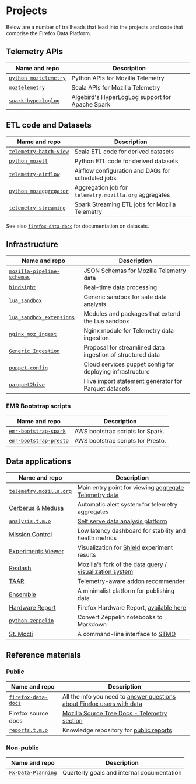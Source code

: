 # Projects

Below are a number of trailheads that lead into the projects and code that comprise the Firefox Data Platform.

## Telemetry APIs

| Name and repo                      | Description                       |
|------------------------------------|-----------------------------------|
| [`python_moztelemetry`][pymt]      | Python APIs for Mozilla Telemetry
| [`moztelemetry`][mt]               | Scala APIs for Mozilla Telemetry
| [`spark-hyperloglog`][spark_hll]   | Algebird's HyperLogLog support for Apache Spark

[pymt]: https://github.com/mozilla/python_moztelemetry
[mt]: https://github.com/mozilla/moztelemetry
[spark_hll]: https://github.com/mozilla/spark-hyperloglog

## ETL code and Datasets

| Name and repo                   | Description                           |
|---------------------------------|---------------------------------------|
| [`telemetry-batch-view`][tbv]   | Scala ETL code for derived datasets
| [`python_mozetl`][pyetl]        | Python ETL code for derived datasets
| [`telemetry-airflow`][airflow]  | Airflow configuration and DAGs for scheduled jobs
| [`python_mozaggregator`][pyagg] | Aggregation job for `telemetry.mozilla.org` aggregates
| [`telemetry-streaming`][stream] | Spark Streaming ETL jobs for Mozilla Telemetry

See also [`firefox-data-docs`][docs] for documentation on datasets.

[tbv]: https://github.com/mozilla/telemetry-batch-view
[pyetl]: https://github.com/mozilla/python_mozetl
[airflow]: https://github.com/mozilla/telemetry-airflow
[pyagg]: https://github.com/mozilla/python_mozaggregator
[stream]: https://github.com/mozilla/telemetry-streaming


## Infrastructure

| Name and repo                         | Description                             |
|---------------------------------------|-----------------------------------------|
| [`mozilla-pipeline-schemas`][schemas] | JSON Schemas for Mozilla Telemetry data
| [`hindsight`][hs]                     | Real-time data processing
| [`lua_sandbox`][lsb]                  | Generic sandbox for safe data analysis
| [`lua_sandbox_extensions`][lsbx]      | Modules and packages that extend the Lua sandbox
| [`nginx_moz_ingest`][nmi]             | Nginx module for Telemetry data ingestion
| [`Generic Ingestion`][gi]             | Proposal for streamlined data ingestion of structured data
| [`puppet-config`][puppet]             | Cloud services puppet config for deploying infrastructure
| [`parquet2hive`][p2h]                 | Hive import statement generator for Parquet datasets

[schemas]: https://github.com/mozilla-services/mozilla-pipeline-schemas
[hs]: https://github.com/mozilla-services/hindsight
[lsb]: https://github.com/mozilla-services/lua_sandbox
[lsbx]: https://github.com/mozilla-services/lua_sandbox_extensions
[nmi]: https://github.com/mozilla-services/nginx_moz_ingest
[gi]: https://docs.google.com/document/d/1PqiF1rF2fCk_kQuGSwGwildDf4Crg9MJTY44E6N5DSk/edit?ts=5910c4cf#heading=h.74qlucdvwdg0
[puppet]: https://github.com/mozilla-services/puppet-config/tree/master/pipeline
[p2h]: https://github.com/mozilla/parquet2hive

### EMR Bootstrap scripts

| Name and repo                       | Description                             |
|-------------------------------------|-----------------------------------------|
| [`emr-bootstrap-spark`][eb_spark]   | AWS bootstrap scripts for Spark.
| [`emr-bootstrap-presto`][eb_presto] | AWS bootstrap scripts for Presto.

[eb_spark]: https://github.com/mozilla/emr-bootstrap-spark
[eb_presto]: https://github.com/mozilla/emr-bootstrap-presto

## Data applications

| Name and repo                     | Description                             |
|-----------------------------------|-----------------------------------------|
| [`telemetry.mozilla.org`][tmo_gh] | Main entry point for viewing [aggregate Telemetry data][tmo]
| [Cerberus][cer] & [Medusa][med]   | Automatic alert system for telemetry aggregates
| [`analysis.t.m.o`][atmo_gh]       | [Self serve data analysis platform][atmo]
| [Mission Control][mc]             | Low latency dashboard for stability and health metrics
| [Experiments Viewer][ev]          | Visualization for [Shield][shield] experiment results
| [Re:dash][redash]                 | Mozilla's fork of the [data query / visualization system][stmo]
| [TAAR][taar]                      | Telemetry-aware addon recommender
| [Ensemble][ensemble]              | A minimalist platform for publishing data
| [Hardware Report][hwreport_gh]    | Firefox Hardware Report, [available here][hwreport]
| [`python-zeppelin`][pyzep]        | Convert Zeppelin notebooks to Markdown
| [St. Mocli][stmocli]              | A command-line interface to [STMO][stmo]

[tmo_gh]: https://github.com/mozilla/telemetry-dashboard
[cer]: https://github.com/mozilla/cerberus
[med]: https://github.com/mozilla/medusa
[atmo_gh]: https://github.com/mozilla/telemetry-analysis-service
[mc]: https://github.com/mozilla/missioncontrol
[ev]: https://github.com/mozilla/experiments-viewer
[redash]: https://github.com/mozilla/redash
[taar]: https://github.com/mozilla/taar
[ensemble]: https://github.com/mozilla/ensemble
[shield]: https://wiki.mozilla.org/index.php?title=Firefox/Shield
[tmo]: https://telemetry.mozilla.org
[atmo]: https://analysis.telemetry.mozilla.org
[stmo]: https://sql.telemetry.mozilla.org
[hwreport_gh]: https://github.com/mozilla/firefox-hardware-report
[hwreport]: https://hardware.metrics.mozilla.com/
[pyzep]: https://github.com/mozilla/python-zeppelin
[stmocli]: https://github.com/mozilla/stmocli

## Reference materials

### Public

| Name and repo                  | Description                             |
|--------------------------------|-----------------------------------------|
| [`firefox-data-docs`][docs_gh] | All the info you need to [answer questions about Firefox users with data][docs]
| Firefox source docs            | [Mozilla Source Tree Docs - Telemetry section][fxsrcdocs]
| [`reports.t.m.o`][rtmo_gh]     | Knowledge repository for [public reports][rtmo]

[docs_gh]: https://github.com/mozilla/firefox-data-docs
[docs]: https://docs.telemetry.mozilla.org
[fxsrcdocs]: https://firefox-source-docs.mozilla.org/toolkit/components/telemetry/telemetry/
[rtmo_gh]: https://github.com/mozilla/mozilla-reports
[rtmo]: https://reports.telemetry.mozilla.org

### Non-public

| Name and repo                  | Description                             |
|--------------------------------|-----------------------------------------|
| [`Fx-Data-Planning`][planning] | Quarterly goals and internal documentation

[planning]: https://github.com/mozilla/Fx-Data-Planning